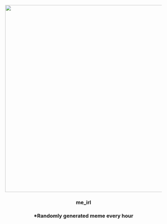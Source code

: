 <p align="center">
        <img src="https://i.imgur.com/S6EZXPF.jpg" width="600" height="600">
        </p>
        <h3 align="center">me_irl</h3>
        <h3 align="center">*Randomly generated meme every hour</h3>
    